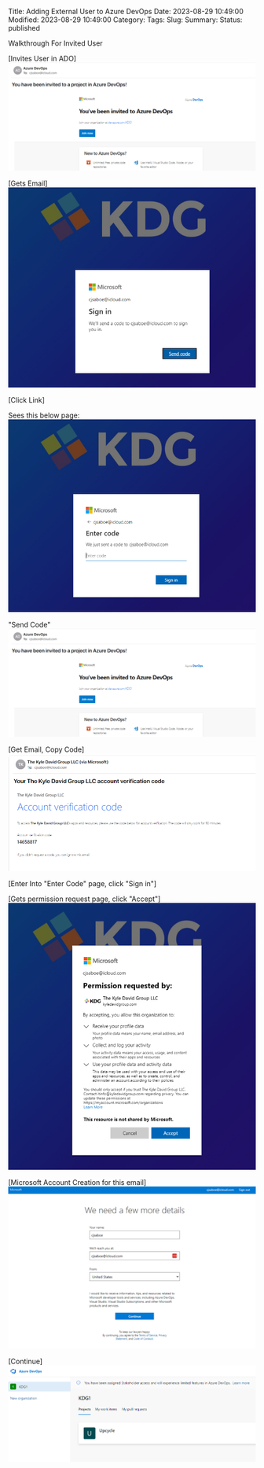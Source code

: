 Title: Adding External User to Azure DevOps
Date: 2023-08-29 10:49:00
Modified: 2023-08-29 10:49:00
Category: 
Tags: 
Slug: 
Summary: 
Status: published

Walkthrough For Invited User

[Invites User in ADO]
![Step1](images/azure-devops-external-user/1.png)

[Gets Email]
![Step2](images/azure-devops-external-user/2.png)

[Click Link]

Sees this below page:
![Step3](images/azure-devops-external-user/3.png)

"Send Code"
![Step3](images/azure-devops-external-user/1.png)

[Get Email, Copy Code]
![Step4](images/azure-devops-external-user/4.png)


[Enter Into "Enter Code" page, click "Sign in"]

[Gets permission request page, click "Accept"]
![Step5](images/azure-devops-external-user/5.png)

[Microsoft Account Creation for this email]
![Step6](images/azure-devops-external-user/6.png)

[Continue]
![Step7](images/azure-devops-external-user/7.png)

